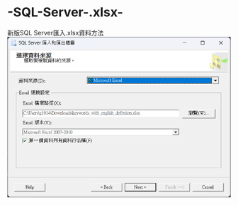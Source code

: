 # -SQL-Server-.xlsx-
新版SQL Server匯入.xlsx資料方法
![image](https://github.com/Youchenjiang/-SQL-Server-.xlsx-/blob/main/Image/1.png)

